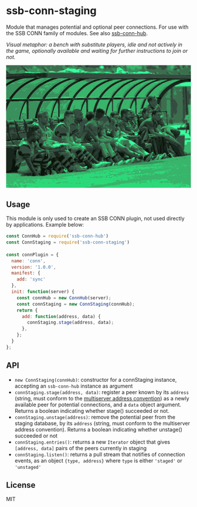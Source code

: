 # ssb-conn-staging

Module that manages potential and optional peer connections. For use with the SSB CONN family of modules. See also [ssb-conn-hub](https://github.com/staltz/ssb-conn-hub).

*Visual metaphor: a bench with substitute players, idle and not actively in the game, optionally available and waiting for further instructions to join or not.*

![staging.png](./staging.png)

## Usage

This module is only used to create an SSB CONN plugin, not used directly by applications. Example below:

```js
const ConnHub = require('ssb-conn-hub')
const ConnStaging = require('ssb-conn-staging')

const connPlugin = {
  name: 'conn',
  version: '1.0.0',
  manifest: {
    add: 'sync'
  },
  init: function(server) {
    const connHub = new ConnHub(server);
    const connStaging = new ConnStaging(connHub);
    return {
      add: function(address, data) {
        connStaging.stage(address, data);
      },
    };
  }
};
```

## API

* `new ConnStaging(connHub)`: constructor for a connStaging instance, accepting an `ssb-conn-hub` instance as argument
* `connStaging.stage(address, data)`: register a peer known by its `address` (string, must conform to the [multiserver address convention](https://github.com/dominictarr/multiserver-address)) as a newly available peer for potential connections, and a `data` object argument. Returns a boolean indicating whether stage() succeeded or not.
* `connStaging.unstage(address)`: remove the potential peer from the staging database, by its `address` (string, must conform to the multiserver address convention). Returns a boolean indicating whether unstage() succeeded or not
* `connStaging.entries()`: returns a new `Iterator` object that gives `[address, data]` pairs of the peers currently in staging
* `connStaging.listen()`: returns a pull stream that notifies of connection events, as an object `{type, address}` where `type` is either `'staged'` or `'unstaged'`

## License

MIT
